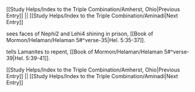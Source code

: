 [[Study Helps/Index to the Triple Combination/Amherst, Ohio|Previous Entry]]  ||  [[Study Helps/Index to the Triple Combination/Aminadi|Next Entry]]

 sees faces of Nephi2 and Lehi4 shining in prison, [[Book of Mormon/Helaman/Helaman 5#^verse-35|Hel. 5:35-37]].

 tells Lamanites to repent, [[Book of Mormon/Helaman/Helaman 5#^verse-39|Hel. 5:39-41]].

[[Study Helps/Index to the Triple Combination/Amherst, Ohio|Previous Entry]]  ||  [[Study Helps/Index to the Triple Combination/Aminadi|Next Entry]]